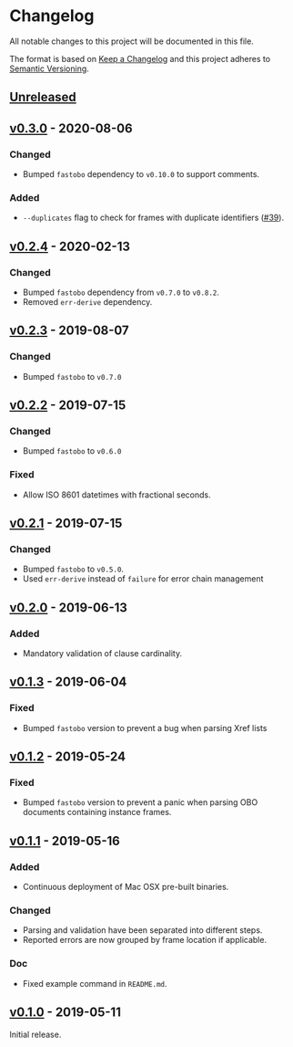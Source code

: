 # Changelog
All notable changes to this project will be documented in this file.

The format is based on [Keep a Changelog](http://keepachangelog.com/en/1.0.0/)
and this project adheres to [Semantic Versioning](http://semver.org/spec/v2.0.0.html).


## [Unreleased]
[Unreleased]: https://github.com/fastobo/fastobo/compare/v0.3.0...HEAD

## [v0.3.0] - 2020-08-06
[v0.3.0]: https://github.com/fastobo/fastobo/compare/v0.2.4...v0.3.0
### Changed
- Bumped `fastobo` dependency to `v0.10.0` to support comments.
### Added
- `--duplicates` flag to check for frames with duplicate identifiers
  ([#39](https://github.com/fastobo/fastobo-validator/issues/39)).

## [v0.2.4] - 2020-02-13
[v0.2.4]: https://github.com/fastobo/fastobo/compare/v0.2.3...v0.2.4
### Changed
- Bumped `fastobo` dependency from `v0.7.0` to `v0.8.2`.
- Removed `err-derive` dependency.

## [v0.2.3] - 2019-08-07
[v0.2.3]: https://github.com/fastobo/fastobo/compare/v0.2.2...v0.2.3
### Changed
- Bumped `fastobo` to `v0.7.0`

## [v0.2.2] - 2019-07-15
[v0.2.2]: https://github.com/fastobo/fastobo/compare/v0.2.1...v0.2.2
### Changed
- Bumped `fastobo` to `v0.6.0`
### Fixed
- Allow ISO 8601 datetimes with fractional seconds.

## [v0.2.1] - 2019-07-15
[v0.2.1]: https://github.com/fastobo/fastobo/compare/v0.2.0...v0.2.1
### Changed
- Bumped `fastobo` to `v0.5.0`.
- Used `err-derive` instead of `failure` for error chain management

## [v0.2.0] - 2019-06-13
[v0.2.0]: https://github.com/fastobo/fastobo/compare/v0.1.3...v0.2.0
### Added
- Mandatory validation of clause cardinality.

## [v0.1.3] - 2019-06-04
[v0.1.3]: https://github.com/fastobo/fastobo/compare/v0.1.2...v0.1.3
### Fixed
- Bumped `fastobo` version to prevent a bug when parsing Xref lists

## [v0.1.2] - 2019-05-24
[v0.1.2]: https://github.com/fastobo/fastobo/compare/v0.1.1...v0.1.2
### Fixed
- Bumped `fastobo` version to prevent a panic when parsing OBO
  documents containing instance frames.

## [v0.1.1] - 2019-05-16
[v0.1.1]: https://github.com/fastobo/fastobo/compare/v0.1.0...v0.1.1
### Added
- Continuous deployment of Mac OSX pre-built binaries.
### Changed
- Parsing and validation have been separated into different steps.
- Reported errors are now grouped by frame location if applicable.
### Doc
- Fixed example command in `README.md`.

## [v0.1.0] - 2019-05-11
[v0.1.0]: https://github.com/fastobo/fastobo/compare/239f642...v0.1.0
Initial release.
